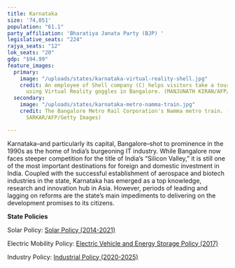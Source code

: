 ```yaml
---
title: Karnataka
size: '74,051'
population: "61.1"
party_affiliation: 'Bharatiya Janata Party (BJP) '
legislative_seats: "224"
rajya_seats: "12"
lok_seats: "20"
gdp: "$94.99"
feature_images:
  primary:
    image: "/uploads/states/karnataka-virtual-reality-shell.jpg"
    credit: An employee of Shell company (C) helps visitors take a tour of Shell refineries
      using Virtual Reality goggles in Bangalore. (MANJUNATH KIRAN/AFP/Getty Images)
  secondary:
    image: "/uploads/states/karnataka-metro-namma-train.jpg"
    credit: The Bangalore Metro Rail Corporation's Namma metro train. (DIBYANGSHU
      SARKAR/AFP/Getty Images)

---
```

Karnataka–and particularly its capital, Bangalore–shot to prominence in the 1990s as the home of India’s burgeoning IT industry. While Bangalore now faces steeper competition for the title of India’s “Silicon Valley,” it is still one of the most important destinations for foreign and domestic investment in India. Coupled with the successful establishment of aerospace and biotech industries in the state, Karnataka has emerged as a top knowledge, research and innovation hub in Asia. However, periods of leading and lagging on reforms are the state’s main impediments to delivering on the development promises to its citizens.

**State Policies**

Solar Policy: [Solar Policy (2014-2021)](https://kredlinfo.in/solargrid/Solar%20Policy%202014-2021.pdf)

Electric Mobility Policy: [Electric Vehicle and Energy Storage Policy (2017)](https://kum.karnataka.gov.in/KUM/PDFS/KEVESPPolicyInsidepagesfinal.pdf)

Industry Policy: [Industrial Policy (2020-2025)](https://www.investkarnataka.co.in/wp-content/uploads/2020/11/Booklet-final-.pdf#:\~:text=The%20focus%20of%20the%20New,hi%2Dtech%20value%20and%20employment.&text=a.,INR%205%20Lakh%20crore%20b.)
